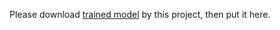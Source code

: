 Please download [trained model](https://github.com/DetectionTeamUCAS/Models/tree/master/Faster-RCNN_Tensorflow) by this project, then put it here.
